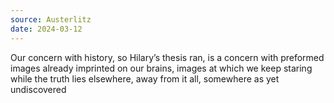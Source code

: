 ```yaml
---
source: Austerlitz
date: 2024-03-12
---
```


Our concern with history, so Hilary’s thesis ran, is a
concern with preformed images already imprinted on our brains, images at
which we keep staring while the truth lies elsewhere, away from it all,
somewhere as yet undiscovered
